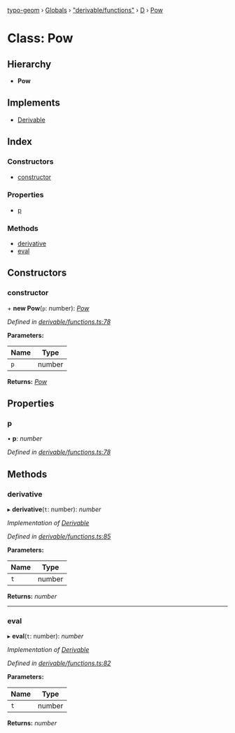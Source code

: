 [typo-geom](../README.md) › [Globals](../globals.md) › ["derivable/functions"](../modules/_derivable_functions_.md) › [D](../modules/_derivable_functions_.d.md) › [Pow](_derivable_functions_.d.pow.md)

# Class: Pow

## Hierarchy

* **Pow**

## Implements

* [Derivable](../interfaces/_derivable_interface_.derivable.md)

## Index

### Constructors

* [constructor](_derivable_functions_.d.pow.md#constructor)

### Properties

* [p](_derivable_functions_.d.pow.md#p)

### Methods

* [derivative](_derivable_functions_.d.pow.md#derivative)
* [eval](_derivable_functions_.d.pow.md#eval)

## Constructors

###  constructor

\+ **new Pow**(`p`: number): *[Pow](_derivable_functions_.d.pow.md)*

*Defined in [derivable/functions.ts:78](https://github.com/be5invis/typo-geom/blob/5527277/src/derivable/functions.ts#L78)*

**Parameters:**

Name | Type |
------ | ------ |
`p` | number |

**Returns:** *[Pow](_derivable_functions_.d.pow.md)*

## Properties

###  p

• **p**: *number*

*Defined in [derivable/functions.ts:78](https://github.com/be5invis/typo-geom/blob/5527277/src/derivable/functions.ts#L78)*

## Methods

###  derivative

▸ **derivative**(`t`: number): *number*

*Implementation of [Derivable](../interfaces/_derivable_interface_.derivable.md)*

*Defined in [derivable/functions.ts:85](https://github.com/be5invis/typo-geom/blob/5527277/src/derivable/functions.ts#L85)*

**Parameters:**

Name | Type |
------ | ------ |
`t` | number |

**Returns:** *number*

___

###  eval

▸ **eval**(`t`: number): *number*

*Implementation of [Derivable](../interfaces/_derivable_interface_.derivable.md)*

*Defined in [derivable/functions.ts:82](https://github.com/be5invis/typo-geom/blob/5527277/src/derivable/functions.ts#L82)*

**Parameters:**

Name | Type |
------ | ------ |
`t` | number |

**Returns:** *number*
